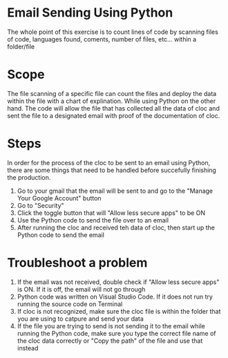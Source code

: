 # Email Sending Using Python
The whole point of this exercise is to count lines of code by scanning files of code, languages found, coments, number of files, etc... within a folder/file
# Scope
The file scanning of a specific file can count the files and deploy the data within the file with a chart of explination. While using Python on the other hand. The code will allow the file that has collected all the data of cloc and sent the file to a designated email with proof of the documentation of cloc. 

# Steps
In order for the process of the cloc to be sent to an email using Python, there are some things that need to be handled before succefully finishing the production.
1) Go to your gmail that the email will be sent to and go to the "Manage Your Google Account" button
2) Go to "Security"
3) Click the toggle button that will "Allow less secure apps" to be ON
4) Use the Python code to send the file over to an email
5) After running the cloc and received teh data of cloc, then start up the Python code to send the email

# Troubleshoot a problem
1) If the email was not received, double check if "Allow less secure apps" is ON. If it is off, the email will not go through
2) Python code was written on Visual Studio Code. If it does not run try running the source code on Terminal
3) If cloc is not recognized, make sure the cloc file is within the folder that you are using to catpure and send your data
4) If the file you are trying to send is not sending it to the email while running the Python code, make sure you type the correct file name of the cloc data correctly or "Copy the path" of the file and use that instead

